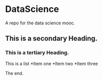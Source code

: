 DataScience
===========

A repo for the data science mooc.

## This is a secondary Heading.
### This is a tertiary Heading.

This is a list
*Item one
*Item two
*Item three

The end.
